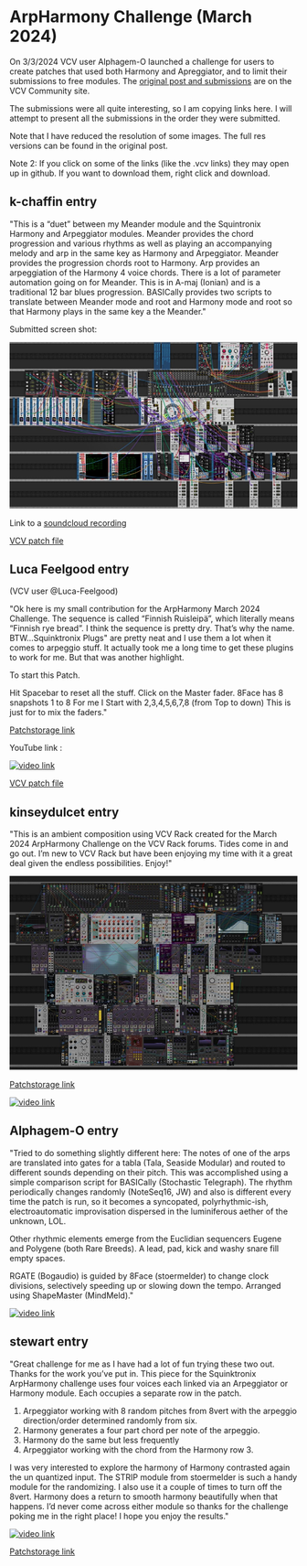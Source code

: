 # ArpHarmony Challenge (March 2024)

On 3/3/2024 VCV user Alphagem-O launched a challenge for users to create patches that used both Harmony and Apreggiator, and to limit their submissions to free modules. The [original post and submissions](https://community.vcvrack.com/t/arpharmony-challenge-march-2024/21722) are on the VCV Community site.

The submissions were all quite interesting, so I am copying links here. I will attempt to present all the submissions in the order they were submitted.

Note that I have reduced the resolution of some images. The full res versions can be found in the original post.

Note 2: If you click on some of the links (like the .vcv links) they may open up in github. If you want to download them, right click and download.

## k-chaffin entry

"This is a “duet” between my Meander module and the Squintronix Harmony and Arpeggiator modules. Meander provides the chord progression and various rhythms as well as playing an accompanying melody and arp in the same key as Harmony and Arpeggiator. Meander provides the progression chords root to Harmony. Arp provides an arpeggiation of the Harmony 4 voice chords. There is a lot of parameter automation going on for Meander. This is in A-maj (Ionian) and is a traditional 12 bar blues progression. BASICally provides two scripts to translate between Meander mode and root and Harmony mode and root so that Harmony plays in the same key a the Meander."

Submitted screen shot:

![screen shot](./k-chaffin.jpeg)

Link to a [soundcloud recording](https://soundcloud.com/cyberpunken/squinktronix-arpharmony-challenge-blues)

[VCV patch file](./Squinktronix%20ArpHarmony%20Challenge%20Blues.vcv)

## Luca Feelgood entry

(VCV user @Luca-Feelgood)

"Ok here is my small contribution for the ArpHarmony March 2024 Challenge. The sequence is called “Finnish Ruisleipä”, which literally means “Finnish rye bread”. I think the sequence is pretty dry. That’s why the name. BTW…Squinktronix Plugs" are pretty neat and I use them a lot when it comes to arpeggio stuff. It actually took me a long time to get these plugins to work for me. But that was another highlight.

To start this Patch.

Hit Spacebar to reset all the stuff. Click on the Master fader. 8Face has 8 snapshots 1 to 8 For me I Start with 2,3,4,5,6,7,8 (from Top to down) This is just for to mix the faders."

[Patchstorage link](https://patchstorage.com/arpharmony-march-2024/)

YouTube link :

[![video link](https://i.ytimg.com/vi/u2y3KtcCMfU/0.jpg)](https://www.youtube.com/watch?v=u2y3KtcCMfU)

[VCV patch file](./Finnish%20Ruisleipä.vcv)

## kinseydulcet entry

"This is an ambient composition using VCV Rack created for the March 2024 ArpHarmony Challenge on the VCV Rack forums. Tides come in and go out. I’m new to VCV Rack but have been enjoying my time with it a great deal given the endless possibilities. Enjoy!"

![screen shot](./kinseydulcet.jpeg)

[Patchstorage link](https://patchstorage.com/oceanic-refrains/)

[![video link](https://i.ytimg.com/vi/WWj7zNIiZBQ/0.jpg)](https://www.youtube.com/watch?v=WWj7zNIiZBQ) 

## Alphagem-O entry

"Tried to do something slightly different here: The notes of one of the arps are translated into gates for a tabla (Tala, Seaside Modular) and routed to different sounds depending on their pitch. This was accomplished using a simple comparison script for BASICally (Stochastic Telegraph). The rhythm periodically changes randomly (NoteSeq16, JW) and also is different every time the patch is run, so it becomes a syncopated, polyrhythmic-ish, electroautomatic improvisation dispersed in the luminiferous aether of the unknown, LOL.

Other rhythmic elements emerge from the Euclidian sequencers Eugene and Polygene (both Rare Breeds). A lead, pad, kick and washy snare fill empty spaces.

RGATE (Bogaudio) is guided by 8Face (stoermelder) to change clock divisions, selectively speeding up or slowing down the tempo. Arranged using ShapeMaster (MindMeld)."

[![video link](https://i.ytimg.com/vi/nO5dlyOi7lU/0.jpg)](https://www.youtube.com/watch?v=nO5dlyOi7lU)

## stewart entry

"Great challenge for me as I have had a lot of fun trying these two out. Thanks for the work you’ve put in. This piece for the Squinktronix ArpHarmony challenge uses four voices each linked via an Arpeggiator or Harmony module. Each occupies a separate row in the patch.

1. Arpeggiator working with 8 random pitches from 8vert with the arpeggio direction/order determined randomly from six.
2. Harmony generates a four part chord per note of the arpeggio.
3. Harmony do the same but less frequently
4. Arpeggiator working with the chord from the Harmony row 3.

I was very interested to explore the harmony of Harmony contrasted again the un quantized input. The STRIP module from stoermelder is such a handy module for the randomizing. I also use it a couple of times to turn off the 8vert. Harmony does a return to smooth harmony beautifully when that happens. I’d never come across either module so thanks for the challenge poking me in the right place! I hope you enjoy the results."

[![video link](https://i.ytimg.com/vi/ggJ2qzZruIc/0.jpg)](https://www.youtube.com/watch?v=ggJ2qzZruIc)

[Patchstorage link](https://patchstorage.com/un-tuned-arpharmony-challenge-march-2024/)